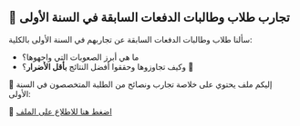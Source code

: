 ## 💬 تجارب طلاب وطالبات الدفعات السابقة في السنة الأولى

سألنا طلاب وطالبات الدفعات السابقة عن تجاربهم في السنة الأولى بالكلية:
- ما هي أبرز الصعوبات التي واجهوها؟
- وكيف تجاوزوها وحققوا أفضل النتائج **بأقل الأضرار**؟ 🦾

📄 إليكم ملف يحتوي على خلاصة تجارب ونصائح من الطلبة المتخصصون في السنة الأولى:

🔗 [اضغط هنا للاطلاع على الملف](https://drive.google.com/file/d/1QfUbaLcZ8wutjnmDA1zBRYtV_b0XN-49/view?usp=drivesdk)
